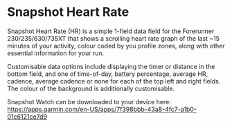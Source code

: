 # Snapshot Heart Rate
Snapshot Heart Rate (HR) is a simple 1-field data field for the Forerunner 230/235/630/735XT that shows a scrolling heart rate graph of the last ~15 minutes of your activity, colour coded by you profile zones, along with other essential information for your run.

Customisable data options include displaying the timer or distance in the bottom field, and one of time-of-day, battery percentage, average HR, cadence, average cadence or none for each of the top left and right fields. The colour of the background is additionally customisable.

Snapshot Watch can be downloaded to your device here: https://apps.garmin.com/en-US/apps/7f398bbb-43a8-4fc7-a1b0-01c6121ce7d9
